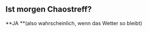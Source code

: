 ## Ist morgen Chaostreff?
<div style="vertical-align:middle"> **JA **(also wahrscheinlich, wenn das Wetter so bleibt)</div>

